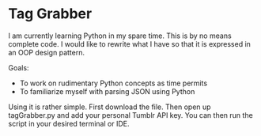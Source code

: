 Tag Grabber
============

I am currently learning Python in my spare time. This is by no means complete code. I would like to rewrite what I have so that it is expressed in an OOP design pattern.

Goals:

* To work on rudimentary Python concepts as time permits
* To familiarize myself with parsing JSON using Python

Using it is rather simple. First download the file. Then open up tagGrabber.py and add your personal Tumblr API key. You can then run the script in your desired terminal or IDE.